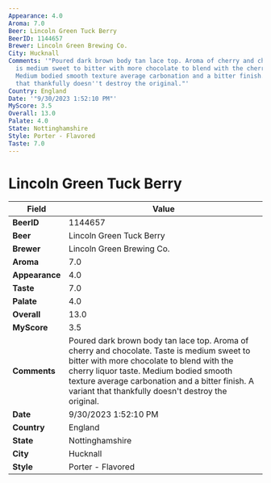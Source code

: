 ```yaml
---
Appearance: 4.0
Aroma: 7.0
Beer: Lincoln Green Tuck Berry
BeerID: 1144657
Brewer: Lincoln Green Brewing Co.
City: Hucknall
Comments: '"Poured dark brown body tan lace top. Aroma of cherry and chocolate. Taste
  is medium sweet to bitter with more chocolate to blend with the cherry liquor taste.
  Medium bodied smooth texture average carbonation and a bitter finish. A variant
  that thankfully doesn''t destroy the original."'
Country: England
Date: '"9/30/2023 1:52:10 PM"'
MyScore: 3.5
Overall: 13.0
Palate: 4.0
State: Nottinghamshire
Style: Porter - Flavored
Taste: 7.0
---
```


# Lincoln Green Tuck Berry

| Field         | Value |
|---------------|-------|
| **BeerID** | 1144657 |
| **Beer** | Lincoln Green Tuck Berry |
| **Brewer** | Lincoln Green Brewing Co. |
| **Aroma** | 7.0 |
| **Appearance** | 4.0 |
| **Taste** | 7.0 |
| **Palate** | 4.0 |
| **Overall** | 13.0 |
| **MyScore** | 3.5 |
| **Comments** | Poured dark brown body tan lace top. Aroma of cherry and chocolate. Taste is medium sweet to bitter with more chocolate to blend with the cherry liquor taste. Medium bodied smooth texture average carbonation and a bitter finish. A variant that thankfully doesn't destroy the original. |
| **Date** | 9/30/2023 1:52:10 PM |
| **Country** | England |
| **State** | Nottinghamshire |
| **City** | Hucknall |
| **Style** | Porter - Flavored |
